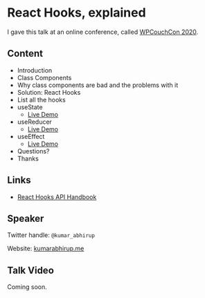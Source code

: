 # React Hooks, explained

I gave this talk at an online conference, called [WPCouchCon 2020](https://wpcouchcon.com/learn-more-about-react-hooks-with-kumar-abhirup/).

## Content

- Introduction
- Class Components
- Why class components are bad and the problems with it
- Solution: React Hooks
- List all the hooks
- useState
  - [Live Demo](https://codesandbox.io/s/counter-usestate-y1ykm)
- useReducer
  - [Live Demo](https://codesandbox.io/s/counter-usereducer-2c4nj)
- useEffect
  - [Live Demo](https://codesandbox.io/s/useeffect-demo-tcp8q)
- Questions?
- Thanks

## Links

- [React Hooks API Handbook](https://reactjs.org/docs/hooks-reference.html)

## Speaker

Twitter handle: `@kumar_abhirup`

Website: [kumarabhirup.me](https://kumarabhirup.me)

## Talk Video

Coming soon.
